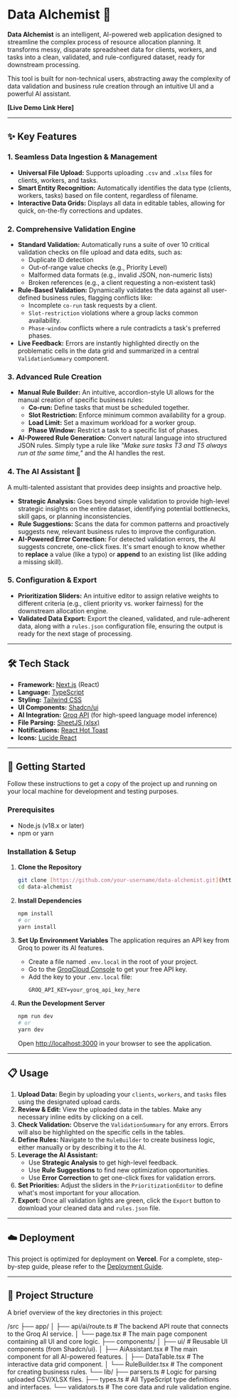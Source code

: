 # Data Alchemist 🧪

**Data Alchemist** is an intelligent, AI-powered web application designed to streamline the complex process of resource allocation planning. It transforms messy, disparate spreadsheet data for clients, workers, and tasks into a clean, validated, and rule-configured dataset, ready for downstream processing.

This tool is built for non-technical users, abstracting away the complexity of data validation and business rule creation through an intuitive UI and a powerful AI assistant.

**[Live Demo Link Here]** <!-- Add your Vercel deployment link here! -->

---

## ✨ Key Features

### 1. Seamless Data Ingestion & Management
- **Universal File Upload:** Supports uploading `.csv` and `.xlsx` files for clients, workers, and tasks.
- **Smart Entity Recognition:** Automatically identifies the data type (clients, workers, tasks) based on file content, regardless of filename.
- **Interactive Data Grids:** Displays all data in editable tables, allowing for quick, on-the-fly corrections and updates.

### 2. Comprehensive Validation Engine
- **Standard Validation:** Automatically runs a suite of over 10 critical validation checks on file upload and data edits, such as:
  - Duplicate ID detection
  - Out-of-range value checks (e.g., Priority Level)
  - Malformed data formats (e.g., invalid JSON, non-numeric lists)
  - Broken references (e.g., a client requesting a non-existent task)
- **Rule-Based Validation:** Dynamically validates the data against all user-defined business rules, flagging conflicts like:
  - Incomplete `co-run` task requests by a client.
  - `Slot-restriction` violations where a group lacks common availability.
  - `Phase-window` conflicts where a rule contradicts a task's preferred phases.
- **Live Feedback:** Errors are instantly highlighted directly on the problematic cells in the data grid and summarized in a central `ValidationSummary` component.

### 3. Advanced Rule Creation
- **Manual Rule Builder:** An intuitive, accordion-style UI allows for the manual creation of specific business rules:
  - **Co-run:** Define tasks that must be scheduled together.
  - **Slot Restriction:** Enforce minimum common availability for a group.
  - **Load Limit:** Set a maximum workload for a worker group.
  - **Phase Window:** Restrict a task to a specific list of phases.
- **AI-Powered Rule Generation:** Convert natural language into structured JSON rules. Simply type a rule like *"Make sure tasks T3 and T5 always run at the same time,"* and the AI handles the rest.

### 4. The AI Assistant 🤖
A multi-talented assistant that provides deep insights and proactive help.
- **Strategic Analysis:** Goes beyond simple validation to provide high-level strategic insights on the entire dataset, identifying potential bottlenecks, skill gaps, or planning inconsistencies.
- **Rule Suggestions:** Scans the data for common patterns and proactively suggests new, relevant business rules to improve the configuration.
- **AI-Powered Error Correction:** For detected validation errors, the AI suggests concrete, one-click fixes. It's smart enough to know whether to **replace** a value (like a typo) or **append** to an existing list (like adding a missing skill).

### 5. Configuration & Export
- **Prioritization Sliders:** An intuitive editor to assign relative weights to different criteria (e.g., client priority vs. worker fairness) for the downstream allocation engine.
- **Validated Data Export:** Export the cleaned, validated, and rule-adherent data, along with a `rules.json` configuration file, ensuring the output is ready for the next stage of processing.

---

## 🛠️ Tech Stack

- **Framework:** [Next.js](https://nextjs.org/) (React)
- **Language:** [TypeScript](https://www.typescriptlang.org/)
- **Styling:** [Tailwind CSS](https://tailwindcss.com/)
- **UI Components:** [Shadcn/ui](https://ui.shadcn.com/)
- **AI Integration:** [Groq API](https://groq.com/) (for high-speed language model inference)
- **File Parsing:** [SheetJS (xlsx)](https://sheetjs.com/)
- **Notifications:** [React Hot Toast](https://react-hot-toast.com/)
- **Icons:** [Lucide React](https://lucide.dev/)

---

## 🚀 Getting Started

Follow these instructions to get a copy of the project up and running on your local machine for development and testing purposes.

### Prerequisites
- Node.js (v18.x or later)
- npm or yarn

### Installation & Setup

1.  **Clone the Repository**
    ```bash
    git clone [https://github.com/your-username/data-alchemist.git](https://github.com/your-username/data-alchemist.git)
    cd data-alchemist
    ```

2.  **Install Dependencies**
    ```bash
    npm install
    # or
    yarn install
    ```

3.  **Set Up Environment Variables**
    The application requires an API key from Groq to power its AI features.
    - Create a file named `.env.local` in the root of your project.
    - Go to the [GroqCloud Console](https://console.groq.com/keys) to get your free API key.
    - Add the key to your `.env.local` file:
      ```
      GROQ_API_KEY=your_groq_api_key_here
      ```

4.  **Run the Development Server**
    ```bash
    npm run dev
    # or
    yarn dev
    ```
    Open [http://localhost:3000](http://localhost:3000) in your browser to see the application.

---

## 📋 Usage

1.  **Upload Data:** Begin by uploading your `clients`, `workers`, and `tasks` files using the designated upload cards.
2.  **Review & Edit:** View the uploaded data in the tables. Make any necessary inline edits by clicking on a cell.
3.  **Check Validation:** Observe the `ValidationSummary` for any errors. Errors will also be highlighted on the specific cells in the tables.
4.  **Define Rules:** Navigate to the `RuleBuilder` to create business logic, either manually or by describing it to the AI.
5.  **Leverage the AI Assistant:**
    - Use **Strategic Analysis** to get high-level feedback.
    - Use **Rule Suggestions** to find new optimization opportunities.
    - Use **Error Correction** to get one-click fixes for validation errors.
6.  **Set Priorities:** Adjust the sliders in the `PrioritizationEditor` to define what's most important for your allocation.
7.  **Export:** Once all validation lights are green, click the `Export` button to download your cleaned data and `rules.json` file.

---

## ☁️ Deployment

This project is optimized for deployment on **Vercel**. For a complete, step-by-step guide, please refer to the [Deployment Guide](./DEPLOYMENT.md).

<!-- You can create a new DEPLOYMENT.md file and paste the content from the deployment guide I provided earlier. -->

---

## 📂 Project Structure

A brief overview of the key directories in this project:

/src
├── app/
│   ├── api/ai/route.ts   # The backend API route that connects to the Groq AI service.
│   └── page.tsx          # The main page component containing all UI and core logic.
├── components/
│   ├── ui/               # Reusable UI components (from Shadcn/ui).
│   ├── AiAssistant.tsx   # The main component for all AI-powered features.
│   ├── DataTable.tsx     # The interactive data grid component.
│   └── RuleBuilder.tsx   # The component for creating business rules.
└── lib/
├── parsers.ts        # Logic for parsing uploaded CSV/XLSX files.
├── types.ts          # All TypeScript type definitions and interfaces.
└── validators.ts     # The core data and rule validation engine.


